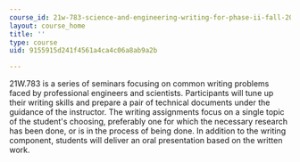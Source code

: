 ```yaml
---
course_id: 21w-783-science-and-engineering-writing-for-phase-ii-fall-2002
layout: course_home
title: ''
type: course
uid: 9155915d241f4561a4ca4c06a8ab9a2b

---
```

21W.783 is a series of seminars focusing on common writing problems faced by professional engineers and scientists. Participants will tune up their writing skills and prepare a pair of technical documents under the guidance of the instructor. The writing assignments focus on a single topic of the student's choosing, preferably one for which the necessary research has been done, or is in the process of being done. In addition to the writing component, students will deliver an oral presentation based on the written work.
